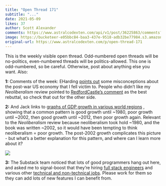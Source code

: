 ```yaml
---
title: "Open Thread 171"
subtitle: "..."
date: 2021-05-09
likes: 37
author: Scott Alexander
comments: https://www.astralcodexten.com/api/v1/post/36225863/comments?&all_comments=true
image: https://bucketeer-e05bbc84-baa3-437e-9518-adb32be77984.s3.amazonaws.com/public/images/a466d279-38a4-4a54-963c-d6a2f6f2062a_496x341.png
original-url: https://www.astralcodexten.com/p/open-thread-171
---
```

This is the weekly visible open thread. Odd-numbered open threads will be no-politics, even-numbered threads will be politics-allowed. This one is odd-numbered, so be careful. Otherwise, post about anything else you want. Also:

**1:** Comments of the week: EHarding [points out](https://astralcodexten.substack.com/p/book-review-a-brief-history-of-neoliberalism#comment-1893923) some misconceptions about the post-war US economy that I fell victim to. People who didn’t like my _Neoliberalism_ review pointed to [RedfordCastle’s comment](https://astralcodexten.substack.com/p/book-review-a-brief-history-of-neoliberalism#comment-1894176) as the best rebuttal, so check that out for the other side. 

**2:** And Jack links to [graphs of GDP growth in various world regions](https://astralcodexten.substack.com/p/book-review-a-brief-history-of-neoliberalism#comment-1893785) , showing that a common pattern is good growth until ~1980, poor growth until ~2002, then good growth until ~2012, then poor growth again. Relevant to the _Neoliberalism_ review because neoliberalism took hold ~1980, and the book was written ~2002, so it would have been tempting to think neoliberalism = poor growth. The post-2002 growth complicates this picture - but what’s a better explanation for this pattern, and where can I learn more about it?

[![](https://substackcdn.com/image/fetch/w_1456,c_limit,f_auto,q_auto:good,fl_progressive:steep/https%3A%2F%2Fbucketeer-e05bbc84-baa3-437e-9518-adb32be77984.s3.amazonaws.com%2Fpublic%2Fimages%2Fdb16d326-850a-40e3-8e2f-00193f04bcea_1658x1023.png)](https://substackcdn.com/image/fetch/f_auto,q_auto:good,fl_progressive:steep/https%3A%2F%2Fbucketeer-e05bbc84-baa3-437e-9518-adb32be77984.s3.amazonaws.com%2Fpublic%2Fimages%2Fdb16d326-850a-40e3-8e2f-00193f04bcea_1658x1023.png)

**3:** The Substack team noticed that lots of good programmers hang out here, and asked me to signal-boost that they’re hiring [full stack engineers](https://jobs.lever.co/substackinc/69f5ed72-9a51-404d-9db1-20aedb329798) and various other [technical and non-technical jobs](https://substack.com/jobs). Please work for them so they can add lots of new features I can benefit from.

